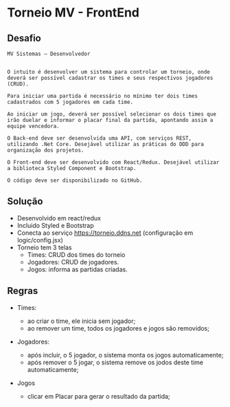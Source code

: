 # Torneio MV - FrontEnd

## Desafio

```
MV Sistemas – Desenvolvedor


O intuito é desenvolver um sistema para controlar um torneio, onde deverá ser possível cadastrar os times e seus respectivos jogadores (CRUD).

Para iniciar uma partida é necessário no mínimo ter dois times cadastrados com 5 jogadores em cada time.

Ao iniciar um jogo, deverá ser possível selecionar os dois times que irão duelar e informar o placar final da partida, apontando assim a equipe vencedora.

O Back-end deve ser desenvolvida uma API, com serviços REST, utilizando .Net Core. Desejável utilizar as práticas do DDD para organização dos projetos.

O Front-end deve ser desenvolvido com React/Redux. Desejável utilizar a biblioteca Styled Component e Bootstrap.

O código deve ser disponibilizado no GitHub.
```

## Solução

- Desenvolvido em react/redux
- Incluido Styled e Bootstrap
- Conecta ao serviço https://torneio.ddns.net (configuração em logic/config.jsx)
- Torneio tem 3 telas
  - Times: CRUD dos times do torneio
  - Jogadores: CRUD de jogadores.
  - Jogos: informa as partidas criadas.

## Regras

- Times:

  - ao criar o time, ele inicia sem jogador;
  - ao remover um time, todos os jogadores e jogos são removidos;

- Jogadores:

  - após incluir, o 5 jogador, o sistema monta os jogos automaticamente;
  - após remover o 5 jogar, o sistema remove os jodos deste time automaticamente;

- Jogos
  - clicar em Placar para gerar o resultado da partida;
